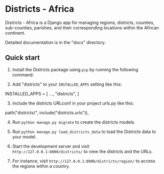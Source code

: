 # Districts - Africa

Districts - Africa is a Django app for managing regions, districts, counties, sub-counties, parishes, and their corresponding locations within the African continent.

Detailed documentation is in the "docs" directory.

## Quick start

1. Install the Districts package using `pip` by running the following command:

2. Add "districts" to your `INSTALLED_APPS` setting like this:

INSTALLED_APPS = [
...,
"districts",
]

3. Include the districts URLconf in your project urls.py like this:

path("districts/", include("districts.urls")),

4. Run `python manage.py migrate` to create the districts models.

5. Run `python manage.py load_districts_data` to load the Districts data to your model.

6. Start the development server and visit `http://127.0.0.1:8000/districts/` to view the districts and the URLs.

7. For instance, visit `http://127.0.0.1:8000/districts/region/` to access the regions within a country.
